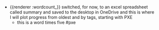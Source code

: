 - {{renderer :wordcount_}} switched, for now, to an excel spreadsheet called summary and saved to the desktop in OneDrive and this is where I will plot progress from oldest and by tags, starting with PXE
	- this is a word times five #pxe
